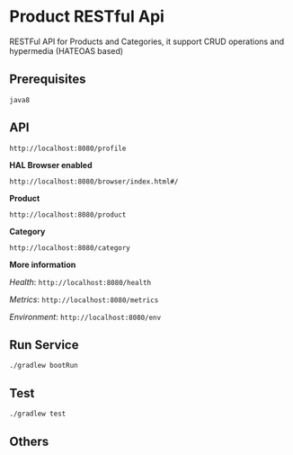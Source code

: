 # Product RESTful Api

RESTFul API for Products and Categories, it support CRUD operations and hypermedia (HATEOAS based) 


## Prerequisites
`java8`

## API

`http://localhost:8080/profile`

**HAL Browser enabled**

`http://localhost:8080/browser/index.html#/`
 
**Product**

 `http://localhost:8080/product`

**Category**

 `http://localhost:8080/category`

**More information**

_Health_: `http://localhost:8080/health`

_Metrics_: `http://localhost:8080/metrics`

_Environment_: `http://localhost:8080/env`


## Run Service
`./gradlew bootRun`


## Test 
`./gradlew test`


## Others

